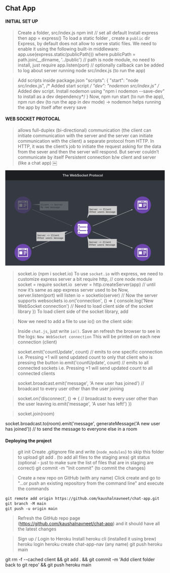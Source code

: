 ## Chat App

#### INITIAL SET UP

> Create a folder, src/index.js
> npm init	// set all default
> Install express then app = express()
> To load a static folder <Static files are files that clients download as they are from the server>, create a `public` dir
> Express, by default does not allow to serve static files. We need to enable it using the following built-in middleware: app.use(express.static(publicPath)))
	where publicPath = path.join(__dirname, '../public')	// path is node module, no need to install, just require
> app.listen(port)	// optionally callback can be added to log about server running
> node src/index.js (to run the app)

> Add scripts inside package.json
 "scripts": {
    "start": "node src/index.js", /* Added start script */
    "dev": "nodemon src/index.js" /* Added dev script. Install nodemon using "npm i nodemon --save-dev" to install as a dev dependency*/ 
  }
> Now, npm run start (to run the app),
	npm run dev (to run the app in dev mode) -> nodemon helps running the app by itself after every save


#### WEB SOCKET PROTOCAL

> allows full-duplex (bi-directional) communication (the client can initiate communication with the server and the server can initiate communication with the client)
> a separate protocol from HTTP. In HTTP, it was the client’s job to initiate the request asking for the data from the sever and then the server will respond. But server couldn’t communicate by itself
 > Persistent connection b/w client and server (like a chat app)
￼
<img src="./img/websocket.jpeg"/>

> socket.io (npm i socket.io)
> To use `socket.io` with express, we need to customize express server a bit
	require http, 	// core node module
	socket = require socket.io 	server = http.createServer(app)		// until now it’s same as app express server used to be
	Now, server.listen(port) will listen
> io = socketio(server)     // Now the server supports websockets
> io.on('connection', () => {
    console.log('New WebSocket connection')    // Need to load client side of the socket library 
  })
> To load client side of the socket library, add
<script src="/socket.io/socket.io.js"></script>
> Now we need to add a file to use io() on the client side:
<script src="/js/chat.js"></script>
> Inside `chat.js`, just write `io()`. Save an refresh the browser to see in the logs:
    `New WebSocket connection`
> This will be printed on each new connection (client)

> socket.emit('countUpdate', count)     // emits to one specific connection
    i.e. Pressing +1 will send updated count to only that client who is pressing the button
  io.emit('countUpdate', count)         // emits to all connected sockets
    i.e. Pressing +1 will send updated count to all connected clients

> socket.broadcast.emit('message', 'A new user has joined') 
    // broadcast to every user other than the user joining

> socket.on('disconnect', () => { // broadcast to every user other than the user leaving
        io.emit('message', 'A user has left!') 
    })

> socket.join(room)

  socket.broadcast.to(room).emit('message', generateMessage('A new user has joined'))     // to send the message to everyone else in a room


#### Deploying the project

> git init
> Create .gitignore file and write (`node_modules`) to skip this folder to upload
> git add . (to add all files to the staging area)
> git status (optional - just to make sure the list of files that are in staging are correct)
> git commit -m "Init commit" (to commit the changes)

> Create a new repo on GitHub (with any name)
> Click create and go to "…or push an existing repository from the command line" and execute the commands
```
git remote add origin https://github.com/kaushalnavneet/chat-app.git
git branch -M main
git push -u origin main
```
> Refresh the GitHub repo page (https://github.com/kaushalnavneet/chat-app) and it should have all the latest changes

> Sign up / Login to Heroku
> Install heroku cli (installed it using brew)
> heroku login
> heroku create chat-app-nav (any name)
> git push heroku main

git rm -f --cached client && git add . && git commit -m 'Add client folder back to git repo' && git push heroku main